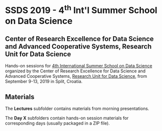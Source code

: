 # SSDS 2019  - 4<sup>th</sup> Int'l Summer School on Data Science

## Center of Research Excellence for Data Science and Advanced Cooperative Systems, Research Unit for Data Science

Hands-on sessions for [4th International Summer School on Data Science](https://sites.google.com/site/ssdatascience2019/) organized by the Center of Research Excellence for Data Science and Advanced Cooperative Systems, [Research Unit for Data Science](https://across-datascience.zci.hr/en/zci), from September 9-13, 2019 in Split, Croatia.

## Materials

The **Lectures** subfolder contains materials from morning presentations.

The **Day X** subfolders contain hands-on session materials for corresponding days (usually packaged in a ZIP file).
